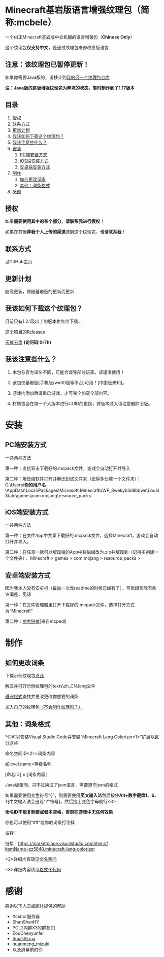 # Minecraft基岩版语言增强纹理包（简称:mcbele）

一个纠正Minecraft基岩版中文机翻的语言增强包（**Chinese Only**）

这个纹理包**仅支持中文**，是通过纹理包来修改原版语言

## 注意：该纹理包已暂停更新！

如果你需要Java版的，请移步到[我的另一个纹理包仓库](https://github.com/mcwuguodadi/Mcwuguodadi-s-Minecraft-Texture-Packs-Warehouse)

**注：Java版的原版增强纹理包为弃坑的状态，暂时制作到了1.17版本**
## 目录
1. [授权](#授权)
2. [联系方式](#联系方式)
3. [更新计划](#更新计划)
4. [我该如何下载这个纹理包？](#%E6%88%91%E8%AF%A5%E5%A6%82%E4%BD%95%E4%B8%8B%E8%BD%BD%E8%BF%99%E4%B8%AA%E7%BA%B9%E7%90%86%E5%8C%85)
5. [我该注意些什么？](#%E6%88%91%E8%AF%A5%E6%B3%A8%E6%84%8F%E4%BA%9B%E4%BB%80%E4%B9%88)
6. [安装](#安装)
    1. [PC端安装方式](#pc%E7%AB%AF%E5%AE%89%E8%A3%85%E6%96%B9%E5%BC%8F)
    2. [iOS端安装方式](#ios%E7%AB%AF%E5%AE%89%E8%A3%85%E6%96%B9%E5%BC%8F)
    3. [安卓端安装方式](#安卓端安装方式)
7. [制作](#制作)
    1. [如何更改词条](#如何更改词条)
    2. [其他：词条格式](#%E5%85%B6%E4%BB%96%E8%AF%8D%E6%9D%A1%E6%A0%BC%E5%BC%8F)
8. [感谢](#感谢)
## 授权
如果**需要使用其中的某个部分**，**请联系我进行授权！**

如果在其他**非我个人上传的渠道**遇到这个纹理包，**也请联系我！**

## 联系方式
见GitHub主页

## 更新计划
随缘更新，跟随基岩版的更新而更新


## 我该如何下载这个纹理包？
目前只有1.2.1及以上的版本供各位下载...

[这个项目的Releases](https://github.com/mcwuguodadi/Minecraft-Bedrock-Edition-Language-Enhancement-Pack/releases)

[天翼云盘](https://cloud.189.cn/t/QBj2uavmaeIr) **(访问码:0r7h)**

## 我该注意些什么？
1. 本包与官方译名不同，可能会误导部分玩家，请谨慎使用！

2. 该包仅基岩版[手机版/win10版等平台]可用！[中国版未知]。

3. 游戏内添加后请重启游戏，才可完全加载全部内容。

4. 材质包会在每一个大版本进行UUID的更换，跨版本过大请注意删除旧版。
# 安装
## PC端安装方式
一共两种方法

第一种：直接双击下载好的.mcpack文件，游戏会自动打开并导入

第二种：用压缩软件打开并解压到该文件夹（记得多创建一个文件夹）：
C:\Users\\**你的用户名**\AppData\Local\Packages\Microsoft.MinecraftUWP_8wekyb3d8bbwe\LocalState\games\com.mojang\resource_packs
## iOS端安装方式
一共两种方法

第一种：在文件App中共享下载好的.mcpack文件，选择Minecraft，游戏会自动打开并导入。

第二种：在任意一款可以解压缩的App中将后缀改为.zip并解压到（记得多创建一个文件夹）：
Minecraft > games > com.mojang > resource_packs >
## 安卓端安装方式
因为我本人没有安卓机（最后一次改readme的时候已经有了），可能跟实际有些许偏差，见谅

第一种：在文件管理器里打开下载好的.mcpack文件，选择打开方式为“Minecraft”

第二种：[参考链接](https://mcpedl.com/how-to-install-minecraft-pe-texture-packs-for-android/)[来自mcpedl]
# 制作
## 如何更改词条
下载示例纹理包[点此](https://aka.ms/resourcepacktemplate)

解压并打开示例纹理包的texts\zh_CN.lang文件

[遵守格式](#%E5%85%B6%E4%BB%96%E8%AF%8D%E6%9D%A1%E6%A0%BC%E5%BC%8F)查找并更改更改你想要的词条

加入自己的纹理包[（不会制作纹理包？）](https://zh.minecraft.wiki/w/%E6%95%99%E7%A8%8B/%E5%88%B6%E4%BD%9C%E8%B5%84%E6%BA%90%E9%99%84%E5%8A%A0%E5%8C%85)

## 其他：词条格式
*你可以安装Visual Studio Code并安装“Minecraft Lang Colorizer<1>”扩展以区分这些

命名空间ID<2>=词条内容

如level.name=等级名称

[命名ID] = [词条内容]

Java版相同，只不过换成了json语言，需要遵守json的格式

如果需要使用变色符号“§”，则需要使用**英文输入法**然后按住**Alt+数字键盘1、6、7**[中文输入法会出现"?"符号]，然后接上变色字母就行<3>

**命名ID不能复制错或者多空格，否则在游戏中无任何效果**

你也可以使用“##”给你的词条打注释

注释：

链接：https://marketplace.visualstudio.com/items?itemName=zz5840.minecraft-lang-colorizer

<2>详细内容请见[命名空间](https://zh.minecraft.wiki/w/%E5%91%BD%E5%90%8D%E7%A9%BA%E9%97%B4ID)

<3>详细内容请见[格式化代码](https://zh.minecraft.wiki/w/%E6%A0%BC%E5%BC%8F%E5%8C%96%E4%BB%A3%E7%A0%81)

# 感谢
感谢以下人员或团体提供的帮助
- Xciator服务器
- ShanShanHY
- PCL2内群X3的群友们
- ZouChenyunfei
- [SmallSkrua](https://afdian.net/@SkruaClub)
- [huanmeng_mizuki](https://afdian.net/@yuzuki)
- 以及屏幕前的你

